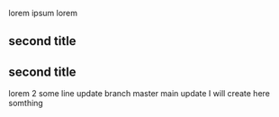 lorem ipsum lorem 
## second title 
## second title
lorem 2
some line update branch master
main update 
I will create here somthing
